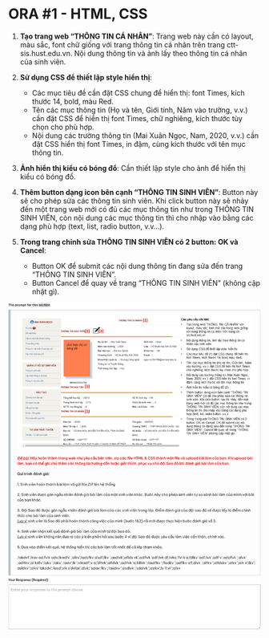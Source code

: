 # ORA #1 - HTML, CSS
1.  **Tạo trang web “THÔNG TIN CÁ NHÂN”**: Trang web này cần có layout, màu sắc, font chữ giống với trang thông tin cá nhân trên trang ctt-sis.hust.edu.vn. Nội dung thông tin và ảnh lấy theo thông tin cá nhân của sinh viên.

2. **Sử dụng CSS để thiết lập style hiển thị**:
    - Các mục tiêu đề cần đặt CSS chung để hiển thị: font Times, kích thước 14, bold, màu Red.
    - Tên các mục thông tin (Họ và tên, Giới tính, Năm vào trường, v.v.) cần đặt CSS để hiển thị font Times, chữ nghiêng, kích thước tùy chọn cho phù hợp.
    - Nội dung các trường thông tin (Mai Xuân Ngọc, Nam, 2020, v.v.) cần đặt CSS hiển thị font Times, in đậm, cùng kích thước với tên mục thông tin.

3. **Ảnh hiển thị kiểu có bóng đổ**: Cần thiết lập style cho ảnh để hiển thị kiểu có bóng đổ.

4. **Thêm button dạng icon bên cạnh “THÔNG TIN SINH VIÊN”**: Button này sẽ cho phép sửa các thông tin sinh viên. Khi click button này sẽ nhảy đến một trang web mới có đủ các mục thông tin như trong THÔNG TIN SINH VIÊN, còn nội dung các mục thông tin thì cho nhập vào bằng các dạng phù hợp (text, list, radio button, v.v…).

5. **Trong trang chỉnh sửa THÔNG TIN SINH VIÊN có 2 button: OK và Cancel**:
    - Button OK để submit các nội dung thông tin đang sửa đến trang “THÔNG TIN SINH VIÊN”.
    - Button Cancel để quay về trang “THÔNG TIN SINH VIÊN” (không cập nhật gì).

![ora1-requirement.png](ora1-requirement.png)